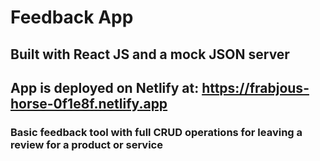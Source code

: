 # Feedback App

## Built with React JS and a mock JSON server

## App is deployed on Netlify at: https://frabjous-horse-0f1e8f.netlify.app

### Basic feedback tool with full CRUD operations for leaving a review for a product or service
